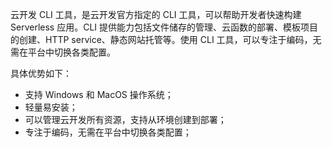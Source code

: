 云开发 CLI 工具，是云开发官方指定的 CLI 工具，可以帮助开发者快速构建 Serverless 应用。CLI 提供能力包括文件储存的管理、云函数的部署、模板项目的创建、HTTP service、静态网站托管等。使用 CLI 工具，可以专注于编码，无需在平台中切换各类配置。


具体优势如下：

- 支持 Windows 和 MacOS 操作系统；
- 轻量易安装；
- 可以管理云开发所有资源，支持从环境创建到部署；
- 专注于编码，无需在平台中切换各类配置；


